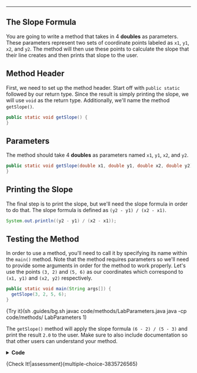 ----------

## The Slope Formula
You are going to write a method that takes in 4 **doubles** as parameters. These parameters represent two sets of coordinate points labeled as `x1`, `y1`, `x2`, and `y2`. The method will then use these points to calculate the slope that their line creates and then prints that slope to the user.

## Method Header
First, we need to set up the method header. Start off with `public static` followed by our return type. Since the result is simply printing the slope, we will use `void` as the return type. Additionally, we'll name the method `getSlope()`.

```java
public static void getSlope() {
}
```

## Parameters
The method should take 4 **doubles** as parameters named `x1`, `y1`, `x2`, and `y2`.

```java
public static void getSlope(double x1, double y1, double x2, double y2) {
}
```

## Printing the Slope
The final step is to print the slope, but we'll need the slope formula in order to do that. The slope formula is defined as `(y2 - y1) / (x2 - x1)`.

```java
System.out.println((y2 - y1) / (x2 - x1));
```

## Testing the Method
In order to use a method, you'll need to call it by specifying its name within the `main()` method. Note that the method requires parameters so we'll need to provide some arguments in order for the method to work properly. Let's use the points `(3, 2)` and `(5, 6)` as our coordinates which correspond to `(x1, y1)` and `(x2, y2)` respectively.

```java
public static void main(String args[]) {
  getSlope(3, 2, 5, 6);
}
```

{Try it}(sh .guides/bg.sh javac code/methods/LabParameters.java java -cp code/methods/ LabParameters 1)

The `getSlope()` method will apply the slope formula `(6 - 2) / (5 - 3)` and print the result `2.0` to the user. Make sure to also include documentation so that other users can understand your method.

<details>
  <summary><strong>Code</strong></summary>
  
  ```java
  /**
   * This method prints the slope between two sets
   * of coordinate points
   * 
   * @param x1 A double of the first x-coordinate
   * @param y1 A double of the first y-coordinate
   * @param x2 A double of the second x-coordinate
   * @param y2 A double of the second y-coordinate
   * @return No return value
   */
  public static void getSlope(double x1, double y1, double x2, double y2) {
    System.out.println((y2 - y1) / (x2 - x1));
  }

  public static void main(String args[]) {
    getSlope(3, 2, 5, 6);
  }
  ```
  
</details>

{Check It!|assessment}(multiple-choice-3835726565)

